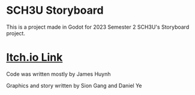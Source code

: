 # SCH3U Storyboard

This is a project made in Godot for 2023 Semester 2 SCH3U's Storyboard project. 

# [Itch.io Link](https://maplefin.itch.io/sch3u-storyboard)

Code was written mostly by James Huynh

Graphics and story written by Sion Gang and Daniel Ye
